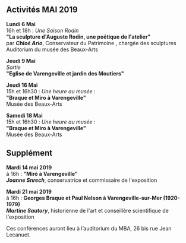 


## Activités MAI 2019  




**Lundi 6 Mai**  
16h et 18h : _Une Saison Rodin_  
**"La sculpture d'Auguste Rodin, une poétique de l'atelier"**  
par **_Chloé Ario_**, Conservateur du Patrimoine , chargée des sculptures  
Auditorium du musée des Beaux-Arts  

**Jeudi 9 Mai**  
_Sortie_  
**"Eglise de Varengeville et jardin des Moutiers"**

 **Jeudi 16 Mai**  
15h et 16h30 : _Une heure au musée_ :  
**"Braque et Miro à Varengeville"**  
Musée des Beaux-Arts  



**Samedi 18 Mai**  
15h et 16h30 : _Une heure au musée_ :  
**"Braque et Miro à Varengeville"**  
Musée des Beaux-Arts  


##  Supplément  


**Mardi 14 mai 2019**  
à 16h : 
**"Miró à Varengeville"**  
**_Joanne Snrech_**, conservatrice et commissaire de l'exposition

**Mardi 21 mai 2019**  
à 16h :
**Georges Braque et Paul Nelson à Varengeville-sur-Mer (1920-1979)**   
**_Martine Sautory_**, historienne de l'art et conseillère scientifique de l'exposition

Ces conférences auront lieu à l’auditorium du MBA, 26 bis rue Jean Lecanuet.
